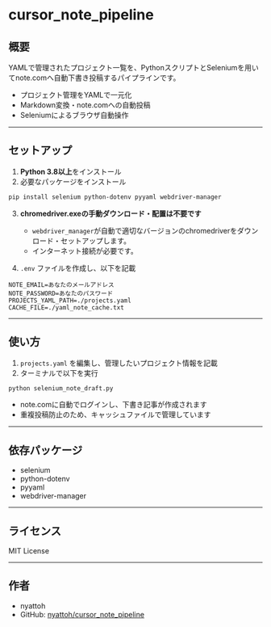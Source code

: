 # cursor_note_pipeline

## 概要
YAMLで管理されたプロジェクト一覧を、PythonスクリプトとSeleniumを用いてnote.comへ自動下書き投稿するパイプラインです。

- プロジェクト管理をYAMLで一元化
- Markdown変換・note.comへの自動投稿
- Seleniumによるブラウザ自動操作

---

## セットアップ
1. **Python 3.8以上**をインストール
2. 必要なパッケージをインストール

```sh
pip install selenium python-dotenv pyyaml webdriver-manager
```

3. **chromedriver.exeの手動ダウンロード・配置は不要です**
   - `webdriver_manager`が自動で適切なバージョンのchromedriverをダウンロード・セットアップします。
   - インターネット接続が必要です。

4. `.env` ファイルを作成し、以下を記載

```
NOTE_EMAIL=あなたのメールアドレス
NOTE_PASSWORD=あなたのパスワード
PROJECTS_YAML_PATH=./projects.yaml
CACHE_FILE=./yaml_note_cache.txt
```

---

## 使い方
1. `projects.yaml` を編集し、管理したいプロジェクト情報を記載
2. ターミナルで以下を実行

```sh
python selenium_note_draft.py
```

- note.comに自動でログインし、下書き記事が作成されます
- 重複投稿防止のため、キャッシュファイルで管理しています

---

## 依存パッケージ
- selenium
- python-dotenv
- pyyaml
- webdriver-manager

---

## ライセンス
MIT License

---

## 作者
- nyattoh
- GitHub: [nyattoh/cursor_note_pipeline](https://github.com/nyattoh/cursor_note_pipeline)